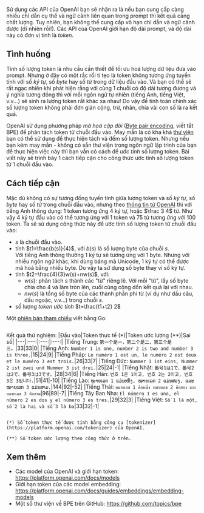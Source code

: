 Sử dụng các API của OpenAI bạn sẽ nhận ra là nếu bạn cung cấp càng nhiều chỉ dẫn cụ thể và ngữ cảnh liên quan trong prompt thì kết quả càng chất lượng. Tuy nhiên, bạn không thể cung cấp vô hạn chỉ dẫn và ngữ cảnh được (dĩ nhiên rồi!). Các API của OpenAI giới hạn độ dài prompt, và độ dài này có đơn vị tính là _token_.

## Tình huống

Tính số lượng token là nhu cầu cần thiết để tối ưu hoá lượng dữ liệu đưa vào prompt. Nhưng ở đây có một rắc rối tí tẹo là token không tương ứng tuyến tính với số _ký tự_, số _byte_ hay số _từ_ trong dữ liệu đầu vào. Và bạn có thể sẽ rất ngạc nhiên khi phát hiện rằng với cùng 1 chuỗi có độ dài tương đương và ý nghĩa tương đồng thì với mỗi ngôn ngữ tự nhiên (tiếng Anh, tiếng Việt, v.v...) sẽ sinh ra lượng token rất khác xa nhau! Do vậy để tính toán chính xác số lượng token không phải đơn giản cộng, trừ, nhân, chia vài con số là ra kết quả.

OpenAI sử dụng phương pháp _mã hoá cặp đôi_ ([Byte pair encoding](https://en.wikipedia.org/wiki/Byte_pair_encoding), viết tắt BPE) để phân tách token từ chuỗi đầu vào. May mắn là có kha khá [thư viện](https://github.com/topics/bpe) bạn có thể sử dụng để thực hiện tách và đếm số lượng token. Nhưng nếu bạn kém may mắn - không có sẵn thư viện trong ngôn ngữ lập trình của bạn để thực hiện việc này thì bạn vẫn có cách để _ước tính_ số lượng token. Bài viết này sẽ trình bày 1 cách tiếp cận cho công thức ước tính số lượng token từ 1 chuỗi đầu vào.

## Cách tiếp cận

Mặc dù không có sự tương đồng tuyến tính giữa lượng token và số _ký tự_, số _byte_ hay số _từ_ trong chuỗi đầu vào, nhưng theo [thông tin từ OpenAI](https://platform.openai.com/tokenizer) thì với tiếng Anh thông dụng: 1 token tương ứng 4 ký tự, hoặc $\frac 3 4$ từ. Như vậy 4 ký tự đầu vào có thể tương ứng với 1 token và 75 từ tương ứng với 100 token. Ta sẽ sử dụng công thức này để ước tính số lượng token từ chuỗi đầu vào:
- $s$ là chuỗi đầu vào.
- tính $t1=\frac{b(s)}{4}$, với $b(s)$ là số lượng byte của chuỗi $s$. <br>Với tiếng Anh thông thường 1 ký tự sẽ tương ứng với 1 byte. Nhưng với nhiều ngôn ngữ khác, khi dùng bảng mã Unicode, 1 ký tự có thể được mã hoá bằng nhiều byte. Do vậy ta sử dụng số byte thay vì số ký tự.
- tính $t2=\frac{4}{3}w(s)+nw(s)$, với:
  - $w(s)$: phân tách $s$ thành các "từ" riêng lẽ. Với mỗi "từ", lấy số byte chia cho 4 và làm tròn lên, cuối cùng cộng dồn kết quả lại với nhau.
  - $nw(s)$ là tổng số byte của các thành phần phi từ (ví dụ như dấu câu, dấu ngoặc, v.v...) trong chuỗi $s$.
- số lượng _token ước tính_ $t=\frac{t1+t2} 2$

Một [phiên bản tham chiếu]((https://gist.github.com/btnguyen2k/2cadc210558714d1646f42a07a4bff5f)) viết bằng Go:
```gh-gist btnguyen2k/2cadc210558714d1646f42a07a4bff5f
```

Kết quả thử nghiệm:
|Đầu vào|Token thực tế (*)|Token ước lượng (**)|Sai số|
|---|:---:|:---:|:---:|
|Tiếng Trung: `第一个是一，第二个是二，第三个是三。`|33|33|0|
|Tiếng Anh: `Number 1 is one, number 2 is two and number 3 is three.`|15|24|9|
|Tiếng Pháp: `Le numéro 1 est un, le numéro 2 est deux et le numéro 3 est trois.`|26|33|7|
|Tiếng Đức: `Nummer 1 ist eins, Nummer 2 ist zwei und Nummer 3 ist drei.`|25|24|-1|
|Tiếng Nhật: `番号1は1で、番号2は2で、番号3は3です。`|28|34|6|
|Tiếng Hàn: `번호 1은 1이고, 번호 2는 2이고, 번호 3은 3입니다.`|51|41|-10|
|Tiếng Lào: `ໝາຍເລກ 1 ແມ່ນຫນຶ່ງ, ໝາຍເລກ 2 ແມ່ນສອງ, ແລະ ໝາຍເລກ 3 ແມ່ນສາມ.`|144|92|-52|
|Tiếng Thái: `หมายเลข 1 คือหนึ่ง หมายเลข 2 คือสอง และหมายเลข 3 คือสาม`|96|89|-7|
|Tiếng Tây Ban Nha: `El número 1 es uno, el número 2 es dos y el número 3 es tres.`|29|32|3|
|Tiếng Việt: `Số 1 là một, số 2 là hai và số 3 là ba`|33|32|-1|

```bs-alert info

(*) Số token thực tế được tính bằng công cụ [tokenizer](https://platform.openai.com/tokenizer) của OpenAI.

(**) Số token ước lượng theo công thức ở trên.
```

## Xem thêm
- Các model của OpenAI và giới hạn token: https://platform.openai.com/docs/models
- Giới hạn token của các model embedding: https://platform.openai.com/docs/guides/embeddings/embedding-models
- Một số thư viện về BPE trên GitHub: https://github.com/topics/bpe
